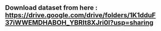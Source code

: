 ## Download dataset from here : https://drive.google.com/drive/folders/1K1dduF37iWWEMDHABOH_YBRIt8XJri0I?usp=sharing
